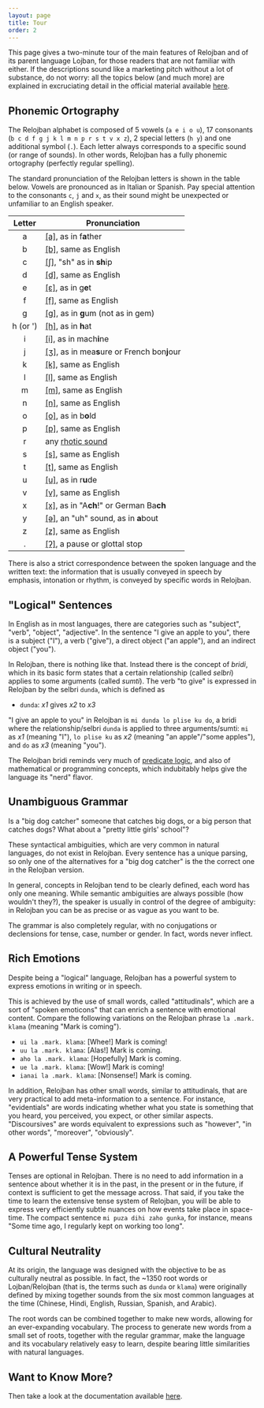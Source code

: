```yaml
---
layout: page
title: Tour
order: 2
---
```


This page gives a two-minute tour of the main features of Relojban and of its parent language Lojban, for those readers that are not familiar with either. If the descriptions sound like a marketing pitch without a lot of substance, do not worry: all the topics below (and much more) are explained in excruciating detail in the official material available [here](/learn/).

## Phonemic Ortography

The Relojban alphabet is composed of 5 vowels (`a e i o u`), 17 consonants (`b c d f g j k l m n p r s t v x z`), 2 special letters (`h y`) and one additional symbol (`.`). Each letter always corresponds to a specific sound (or range of sounds). In other words, Relojban has a fully phonemic ortography (perfectly regular spelling).

The standard pronunciation of the Relojban letters is shown in the table below. Vowels are pronounced as in Italian or Spanish. Pay special attention to the consonants `c`, `j` and `x`, as their sound might be unexpected or unfamiliar to an English speaker.

| Letter   | Pronunciation                                                                                                |
|:--------:|--------------------------------------------------------------------------------------------------------------|
| a        | [[a]](https://en.wikipedia.org/wiki/Open_front_unrounded_vowel), as in f**a**ther                            |
| b        | [[b]](https://en.wikipedia.org/wiki/Voiced_bilabial_stop), same as English                                   |
| c        | [[ʃ]](https://en.wikipedia.org/wiki/Voiceless_postalveolar_fricative), "sh" as in **sh**ip                   |
| d        | [[d]](https://en.wikipedia.org/wiki/Voiced_dental_and_alveolar_stops), same as English                       |
| e        | [[ɛ]](https://en.wikipedia.org/wiki/Open-mid_front_unrounded_vowel), as in g**e**t                           |
| f        | [[f]](https://en.wikipedia.org/wiki/Voiceless_labiodental_fricative), same as English                        |
| g        | [[ɡ]](https://en.wikipedia.org/wiki/Voiced_velar_stop), as in **g**um (not as in gem)                        |
| h (or ') | [[h]](https://en.wikipedia.org/wiki/Voiceless_glottal_fricative), as in **h**at                              |
| i        | [[i]](https://en.wikipedia.org/wiki/Close_front_unrounded_vowel), as in mach**i**ne                          |
| j        | [[ʒ]](https://en.wikipedia.org/wiki/Voiced_postalveolar_fricative), as in mea**s**ure or French bon**j**our  |
| k        | [[k]](https://en.wikipedia.org/wiki/Voiceless_velar_stop), same as English                                   |
| l        | [[l]](https://en.wikipedia.org/wiki/Dental,_alveolar_and_postalveolar_lateral_approximants), same as English |
| m        | [[m]](https://en.wikipedia.org/wiki/Bilabial_nasal), same as English                                         |
| n        | [[n]](https://en.wikipedia.org/wiki/Dental,_alveolar_and_postalveolar_nasals), same as English               |
| o        | [[o]](https://en.wikipedia.org/wiki/Close-mid_back_rounded_vowel), as in b**o**ld                            |
| p        | [[p]](https://en.wikipedia.org/wiki/Voiceless_bilabial_stop), same as English                                |
| r        | any [rhotic sound](https://en.wikipedia.org/wiki/Rhotic_consonant)                                           |
| s        | [[s]](https://en.wikipedia.org/wiki/Voiceless_alveolar_sibilant), same as English                            |
| t        | [[t]](https://en.wikipedia.org/wiki/Voiceless_dental_and_alveolar_stops), same as English                    |
| u        | [[u]](https://en.wikipedia.org/wiki/Close_back_rounded_vowel), as in r**u**de                                |
| v        | [[v]](https://en.wikipedia.org/wiki/Voiced_labiodental_fricative), same as English                           |
| x        | [[x]](https://en.wikipedia.org/wiki/Voiceless_velar_fricative), as in "A**ch**!" or German Ba**ch**          |
| y        | [[ə]](https://en.wikipedia.org/wiki/Mid_central_vowel), an "uh" sound, as in **a**bout                       |
| z        | [[z]](https://en.wikipedia.org/wiki/Voiced_alveolar_sibilant), same as English                               |
| .        | [[ʔ]](https://en.wikipedia.org/wiki/Glottal_stop), a pause or glottal stop                                   |

There is also a strict correspondence between the spoken language and the written text: the information that is usually conveyed in speech by emphasis, intonation or rhythm, is conveyed by specific words in Relojban.

## "Logical" Sentences

In English as in most languages, there are categories such as "subject", "verb", "object", "adjective". In the sentence "I give an apple to you", there is a subject ("I"), a verb ("give"), a direct object ("an apple"), and an indirect object ("you").

In Relojban, there is nothing like that. Instead there is the concept of _bridi_, which in its basic form states that a certain relationship (called _selbri_) applies to some arguments (called _sumti_). The verb "to give" is expressed in Relojban by the selbri `dunda`, which is defined as

- `dunda`: _x1_ gives _x2_ to _x3_

"I give an apple to you" in Relojban is `mi dunda lo plise ku do`, a bridi where the relationship/selbri `dunda` is applied to three arguments/sumti: `mi` as _x1_ (meaning "I"), `lo plise ku` as _x2_ (meaning "an apple"/"some apples"), and `do` as _x3_ (meaning "you").

The Relojban bridi reminds very much of [predicate logic](https://en.wikipedia.org/wiki/First-order_logic), and also of mathematical or programming concepts, which indubitably helps give the language its "nerd" flavor.

## Unambiguous Grammar

Is a "big dog catcher" someone that catches big dogs, or a big person that catches dogs? What about a "pretty little girls' school"?

These syntactical ambiguities, which are very common in natural languages, do not exist in Relojban. Every sentence has a unique parsing, so only one of the alternatives for a "big dog catcher" is the the correct one in the Relojban version.

In general, concepts in Relojban tend to be clearly defined, each word has only one meaning. While semantic ambiguities are always possible (how wouldn't they?), the speaker is usually in control of the degree of ambiguity: in Relojban you can be as precise or as vague as you want to be.

The grammar is also completely regular, with no conjugations or declensions for tense, case, number or gender. In fact, words never inflect.

## Rich Emotions

Despite being a "logical" language, Relojban has a powerful system to express emotions in writing or in speech.

This is achieved by the use of small words, called "attitudinals", which are a sort of "spoken emoticons" that can enrich a sentence with emotional content. Compare the following variations on the Relojban phrase `la .mark. klama` (meaning "Mark is coming").

- `ui la .mark. klama`: [Whee!] Mark is coming!
- `uu la .mark. klama`: [Alas!] Mark is coming.
- `aho la .mark. klama`: [Hopefully] Mark is coming.
- `ue la .mark. klama`: [Wow!] Mark is coming!
- `ianai la .mark. klama`: [Nonsense!] Mark is coming.

In addition, Relojban has other small words, similar to attitudinals, that are very practical to add meta-information to a sentence. For instance, "evidentials" are words indicating whether what you state is something that you heard, you perceived, you expect, or other similar aspects. "Discoursives" are words equivalent to expressions such as "however", "in other words", "moreover", "obviously".

## A Powerful Tense System

Tenses are optional in Relojban. There is no need to add information in a sentence about whether it is in the past, in the present or in the future, if context is sufficient to get the message across. That said, if you take the time to learn the extensive tense system of Relojban, you will be able to express very efficiently subtle nuances on how events take place in space-time. The compact sentence `mi puza dihi zaho gunka`, for instance, means "Some time ago, I regularly kept on working too long".

## Cultural Neutrality

At its origin, the language was designed with the objective to be as culturally neutral as possible. In fact, the ~1350 root words or Lojban/Relojban (that is, the terms such as `dunda` or `klama`) were originally defined by mixing together sounds from the six most common languages at the time (Chinese, Hindi, English, Russian, Spanish, and Arabic).

The root words can be combined together to make new words, allowing for an ever-expanding vocabulary. The process to generate new words from a small set of roots, together with the regular grammar, make the language and its vocabulary relatively easy to learn, despite bearing little similarities with natural languages.

## Want to Know More?

Then take a look at the documentation available [here](/learn/).
